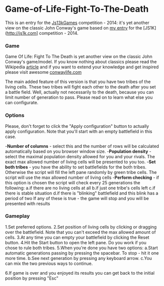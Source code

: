
Game-of-Life-Fight-To-The-Death
===============================

 This is an entry for the [Js13kGames](http://js13kgames.com/) competition - 2014:  it's yet another view on the classic John Conway's game based on [my entry](http://js1k.com/2014-dragons/demo/1912) for the [JS1K](http://js1k.com] competition - 2014.

### Game

Game Of Life: Fight To The Death is yet another view on the classic John Conway's game/model. If you know nothing about classics please read the Wikipedia <a href="http://en.wikipedia.org/wiki/Conway's_Game_of_Life">article</a> and if you want to extend your knowledge and get inspired please visit awesome <a href="http://conwaylife.com/wiki/Main_Page">conwaylife.com</a>

The main added feature of this version is that you have two tribes of the living cells. These two tribes will fight each other to the death after you set a battle field. Well, actually not necessarily to the death, because you can limit number of generation to pass. Please read on to learn what else you can configurate.

### Options

Please, don't forget to click the "Apply configuration" button to actually apply configuration. Note that you'll start with an empty battlefield in this case.

-<strong>Number of columns</strong> - select this and the number of rows will be calculated automatically based on you browser window size.
-<strong>Population density</strong> - select the maximal population density allowed for you and your rivals. The exact max allowed number of living cells will be presented to you too.
-<strong>Set both tribes</strong> - you have the ability to set battlefields for the both tribes. Otherwise the script will fill the left pane randomly by green tribe cells. The script will use the max allowed number of living cells
-<strong>Perform checking</strong> - if this option is chosen the script will check every 25 generations the following:
		a.if there are no living cells at all
		b.if just one tribe's cells left
		c.if there is stable situation
		d.if there is "blinking" battlefield and this blink has a period of two
	If any of these is true - the game will stop and you will be presented with results

### Gameplay

1.Set preferred options.
2.Set position of living cells by clicking or dragging over the battlefield. Note that you can't exceed the max allowed amount of cells.
3.At any time you can empty your battlefield by clicking the Reset button.
4.Hit the Start button to open the left pane. Do you work if you chose to rule both tribes.
5.When you're done you have two options:
		a.Start automatic generations passing by pressing the spacebar. To stop - hit it one more time.
		b.See next generation by pressing any keyboard arrow.
		c.You can mix the two previous ways to continue.

6.If game is over and you enjoyed its results you can get back to the initial position by pressing "Esc"